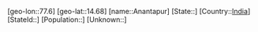 ﻿---
location: [14.68,77.6]
type: City
SpocWebEntityId: 28814
isDeleted: false
confidential: public
tags:
- geo/City

---

[geo-lon::77.6]
[geo-lat::14.68]
[name::Anantapur]
[State::]
[Country::[India](geo/Continent/Asia/India.md)]
[StateId::]
[Population::]
[Unknown::]

